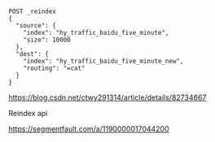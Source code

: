 
```

POST _reindex
{
  "source": {
    "index": "hy_traffic_baidu_five_minute",
    "size": 10000
  },
  "dest": {
    "index": "hy_traffic_baidu_five_minute_new",
    "routing": "=cat"
  }
}

```


https://blog.csdn.net/ctwy291314/article/details/82734667


Reindex api


https://segmentfault.com/a/1190000017044200
